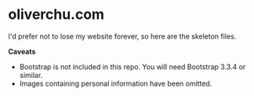 oliverchu.com
=================

I'd prefer not to lose my website forever, so here are the skeleton files.

**Caveats**

* Bootstrap is not included in this repo. You will need Bootstrap 3.3.4 or similar.
* Images containing personal information have been omitted.